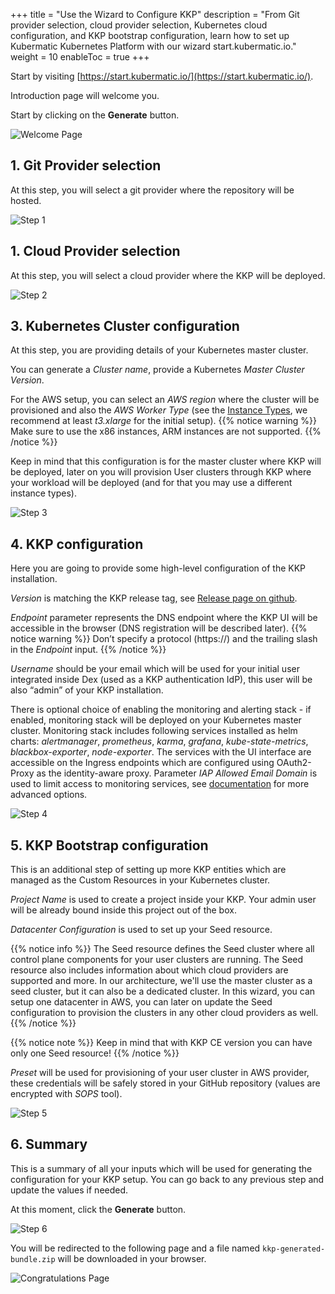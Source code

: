 +++
title = "Use the Wizard to Configure KKP"
description = "From Git provider selection, cloud provider selection, Kubernetes cloud configuration, and KKP bootstrap configuration, learn how to set up Kubermatic Kubernetes Platform with our wizard start.kubermatic.io."
weight = 10
enableToc = true
+++

Start by visiting [https://start.kubermatic.io/](https://start.kubermatic.io/).

Introduction page will welcome you.

Start by clicking on the **Generate** button.

![Welcome Page](welcome.png?width=700px&classes=shadow,border "Welcome Page" )

## 1. Git Provider selection
At this step, you will select a git provider where the repository will be hosted.

![Step 1](1.png?width=700px&classes=shadow,border "Step 1")

## 1. Cloud Provider selection
At this step, you will select a cloud provider where the KKP will be deployed.

![Step 2](2.png?width=700px&classes=shadow,border "Step 2")

## 3. Kubernetes Cluster configuration
At this step, you are providing details of your Kubernetes master cluster.

You can generate a _Cluster name_, provide a Kubernetes _Master Cluster Version_.

For the AWS setup, you can select an _AWS region_ where the cluster will be provisioned and also the _AWS Worker Type_
(see the [Instance Types](https://aws.amazon.com/ec2/instance-types/), we recommend at least _t3.xlarge_ for the initial setup).
{{% notice warning %}}
Make sure to use the x86 instances, ARM instances are not supported.
{{% /notice %}}

Keep in mind that this configuration is for the master cluster where KKP will be deployed, later on you will provision
User clusters through KKP where your workload will be deployed (and for that you may use a different instance types).

![Step 3](3.png?width=700px&classes=shadow,border "Step 3")

## 4. KKP configuration
Here you are going to provide some high-level configuration of the KKP installation.

_Version_ is matching the KKP release tag, see [Release page on github](https://github.com/kubermatic/kubermatic/releases).

_Endpoint_ parameter represents the DNS endpoint where the KKP UI will be accessible in the browser (DNS registration will be described later).
{{% notice warning %}}
Don’t specify a protocol (https://) and the trailing slash in the _Endpoint_ input.
{{% /notice %}}

_Username_ should be your email which will be used for your initial user integrated inside Dex (used as a KKP authentication IdP),
this user will be also “admin” of your KKP installation.

There is optional choice of enabling the monitoring and alerting stack - if enabled, monitoring stack will be deployed on your Kubernetes master cluster.
Monitoring stack includes following services installed as helm charts: _alertmanager_, _prometheus_, _karma_, _grafana_, _kube-state-metrics_, _blackbox-exporter_, _node-exporter_.
The services with the UI interface are accessible on the Ingress endpoints which are configured using OAuth2-Proxy as the identity-aware proxy.
Parameter _IAP Allowed Email Domain_ is used to limit access to monitoring services, see [documentation](https://oauth2-proxy.github.io/oauth2-proxy/docs/configuration/overview) for more advanced options.

![Step 4](4.png?width=700px&classes=shadow,border "Step 4")

## 5. KKP Bootstrap configuration
This is an additional step of setting up more KKP entities which are managed as the Custom Resources in your Kubernetes cluster.

_Project Name_ is used to create a project inside your KKP. Your admin user will be already bound inside this project out of the box.

_Datacenter Configuration_ is used to set up your Seed resource.

{{% notice info %}}
The Seed resource defines the Seed cluster where all control plane components for your user clusters are running.
The Seed resource also includes information about which cloud providers are supported and more.
In our architecture, we'll use the master cluster as a seed cluster, but it can also be a dedicated cluster.
In this wizard, you can setup one datacenter in AWS, you can later on update the Seed configuration to provision the clusters in any other cloud providers as well.
{{% /notice %}}

{{% notice note %}}
Keep in mind that with KKP CE version you can have only one Seed resource!
{{% /notice %}}

_Preset_ will be used for provisioning of your user cluster in AWS provider, these credentials will be safely stored in your GitHub repository (values are encrypted with _SOPS_ tool).

![Step 5](5.png?width=700px&classes=shadow,border "Step 5")

## 6. Summary
This is a summary of all your inputs which will be used for generating the configuration for your KKP setup. You can go back to any previous step and update the values if needed.

At this moment, click the **Generate** button.

![Step 6](6.png?width=700px&classes=shadow,border "Step 6")

You will be redirected to the following page and a file named `kkp-generated-bundle.zip` will be downloaded in your browser.

![Congratulations Page](congrats.png?width=700px&classes=shadow,border "Congratulations Page")
